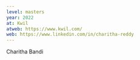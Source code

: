 ```yaml
---
level: masters
year: 2022
at: Kwil
atweb: https://www.kwil.com/
web: https://www.linkedin.com/in/charitha-reddy
---
```

Charitha Bandi
